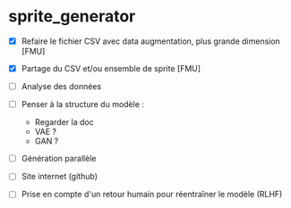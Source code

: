 # sprite_generator
- [X]  Refaire le fichier CSV avec data augmentation, plus grande dimension [FMU]  
- [X] Partage du CSV et/ou ensemble de sprite [FMU]  
- [ ] Analyse des données  
- [ ] Penser à la structure du modèle :  
  - Regarder la doc  
  - VAE ?  
  - GAN ?  
- [ ] Génération parallèle  
- [ ] Site internet (github)  
- [ ] Prise en compte d'un retour humain pour réentraîner le modèle (RLHF)  

